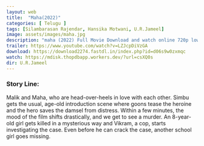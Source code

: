 ```yaml
---
layout: web
title:  "Maha(2022)"
categories: [ Telugu ]
tags: [Silambarasan Rajendar, Hansika Motwani, U.R.Jameel]
image: assets/images/maha.jpg
description: "maha (2022) Full Movie Download and watch online 720p low file size 500 mb."
trailer: https://www.youtube.com/watch?v=LZJcpDiVzGA
download: https://download2274.fastdl.in/index.php?id=d06s9w0zxmqc
watch: https://mdisk.thopdbapp.workers.dev/?url=csXQ0s
dir: U.R.Jameel
---
```


### Story Line:
Malik and Maha, who are head-over-heels in love with each other. Simbu gets the usual, age-old introduction scene where goons tease the heroine and the hero saves the damsel from distress. Within a few minutes, the mood of the film shifts drastically, and we get to see a murder. An 8-year-old girl gets killed in a mysterious way and Vikram, a cop, starts investigating the case. Even before he can crack the case, another school girl goes missing.




